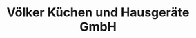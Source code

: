 ---
title: "Völker Küchen und Hausgeräte GmbH"
url: /hoesbach/voelker-kuechen-und-hausgeraete-gmbh/
shop: Küchen
---
